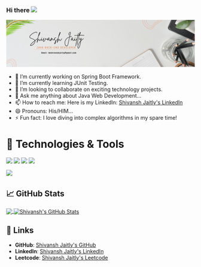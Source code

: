 ### Hi there <img src="https://raw.githubusercontent.com/MartinHeinz/MartinHeinz/master/wave.gif" width="30px">

![shivansh banner](https://raw.githubusercontent.com/shivanshjaitly/shivanshjaitly/refs/heads/main/Shivansh%20Jaitly%20(1).png)

- 🔭 I’m currently working on Spring Boot Framework.
- 🌱 I’m currently learning JUnit Testing.
- 👯 I’m looking to collaborate on exciting technology projects.
- 💬 Ask me anything about Java Web Development...
- 📫 How to reach me: Here is my LinkedIn: [Shivansh Jaitly's LinkedIn](https://www.linkedin.com/in/shivansh-jaitly/)
- 😄 Pronouns: His/HIM...
- ⚡ Fun fact: I love diving into complex algorithms in my spare time!

# 🔧 Technologies & Tools
![](https://img.shields.io/badge/Code-Java-informational?style=flat&logo=java&logoColor=white&color=2bbc8a)
![](https://img.shields.io/badge/Editor-IntelliJ_IDEA-informational?style=flat&logo=intellij-idea&logoColor=white&color=2bbc8a)
![](https://img.shields.io/badge/Code-MySQL-informational?style=flat&logo=mysql&logoColor=white&color=2bbc8a)
![](https://img.shields.io/badge/OS-Linux-informational?style=flat&logo=linux&logoColor=white&color=2bbc8a)

![](https://komarev.com/ghpvc/?username=shivanshjaitly&label=PROFILE+VIEWS)

## 📈 GitHub Stats
<a href="https://github.com/shivanshjaitly">
  <img align="center" src="https://github-readme-stats.vercel.app/api/top-langs/?username=shivanshjaitly&hide=nothing,html&title_color=ffffff&text_color=c9cacc&icon_color=2bbc8a&bg_color=1d1f21" />
</a>
<a href="https://github.com/shivanshjaitly">
  <img align="center" src="https://github-readme-stats.vercel.app/api?username=shivanshjaitly&show_icons=true&line_height=27&count_private=true&title_color=ffffff&text_color=c9cacc&icon_color=2bbc8a&bg_color=1d1f21" alt="Shivansh's GitHub Stats" />
</a>

## 🔗 Links
- **GitHub**: [Shivansh Jaitly's GitHub](https://github.com/shivanshjaitly)
- **LinkedIn**: [Shivansh Jaitly's LinkedIn](https://www.linkedin.com/in/shivansh-jaitly/)
- **Leetcode**: [Shivansh Jaitly's Leetcode](https://leetcode.com/u/imshivanshjaitly/)
